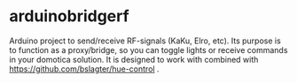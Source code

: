 arduinobridgerf
===============

Arduino project to send/receive RF-signals (KaKu, Elro, etc). Its purpose is to function as a proxy/bridge, so you can toggle lights or receive commands in your domotica solution. It is designed to work with combined with https://github.com/bslagter/hue-control .
